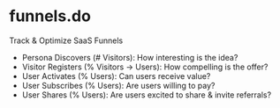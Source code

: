 # funnels.do
Track &amp; Optimize SaaS Funnels

- Persona Discovers (# Visitors): How interesting is the idea?
- Visitor Registers (% Visitors -> Users): How compelling is the offer?
- User Activates (% Users): Can users receive value?
- User Subscribes (% Users): Are users willing to pay?
- User Shares (% Users): Are users excited to share & invite referrals?

